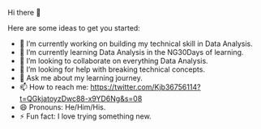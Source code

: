 Hi there 👋

Here are some ideas to get you started:

- 🔭 I’m currently working on building my technical skill in Data Analysis.
- 🌱 I’m currently learning Data Analysis in the NG30Days of learning.
- 👯 I’m looking to collaborate on everything Data Analysis.
- 🤔 I’m looking for help with breaking technical concepts.
- 💬 Ask me about my learning journey.
- 📫 How to reach me: https://twitter.com/Kjb36756114?t=QGkjatoyzDwc88-x9YD6Ng&s=08
- 😄 Pronouns: He/Him/His.
- ⚡ Fun fact: I love trying something new.
